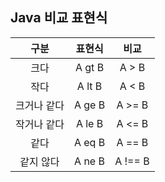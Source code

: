## Java 비교 표현식 

|    구분     | 표현식 |  비교   |
| :---------: | :----: | :-----: |
|    크다     | A gt B |  A > B  |
|    작다     | A lt B |  A < B  |
| 크거나 같다 | A ge B | A >= B  |
| 작거나 같다 | A le B | A <= B  |
|    같다     | A eq B | A == B  |
|  같지 않다  | A ne B | A !== B |






